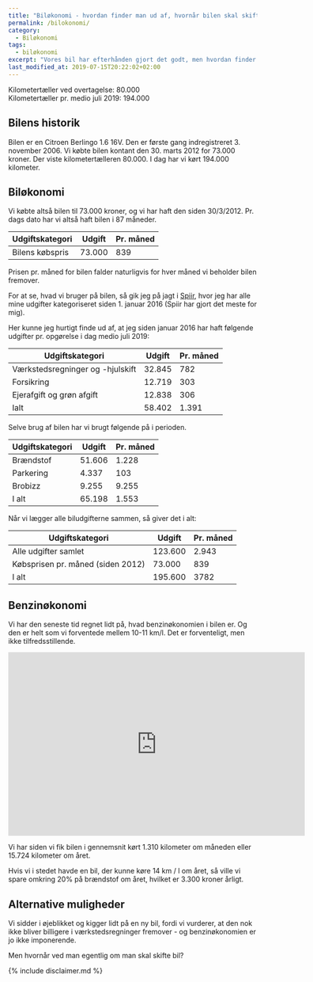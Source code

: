 ```yaml
---
title: "Biløkonomi - hvordan finder man ud af, hvornår bilen skal skiftes?"
permalink: /bilokonomi/
category:
  - Biløkonomi
tags:
  - biløkonomi
excerpt: "Vores bil har efterhånden gjort det godt, men hvordan finder man ud af, hvornår det er er tid til at skifte?"
last_modified_at: 2019-07-15T20:22:02+02:00
---
```


Kilometertæller ved overtagelse: 80.000  
Kilometertæller pr. medio juli 2019: 194.000

## Bilens historik

Bilen er en Citroen Berlingo 1.6 16V. Den er første gang indregistreret 3. november 2006. Vi købte bilen kontant den 30. marts 2012 for 73.000 kroner. Der viste kilometertælleren 80.000. I dag har vi kørt 194.000 kilometer.

## Biløkonomi

Vi købte altså bilen til 73.000 kroner, og vi har haft den siden 30/3/2012. Pr. dags dato har vi altså haft bilen i 87 måneder.

| Udgiftskategori                  | Udgift | Pr. måned |
|----------------------------------|--------|-----------|
| Bilens købspris                  | 73.000 | 839       |

Prisen pr. måned for bilen falder naturligvis for hver måned vi beholder bilen fremover.

For at se, hvad vi bruger på bilen, så gik jeg på jagt i [Spiir](http://www.spirr.dk/), hvor jeg har alle mine udgifter kategoriseret siden 1. januar 2016 (Spiir har gjort det meste for mig).

Her kunne jeg hurtigt finde ud af, at jeg siden januar 2016 har haft følgende udgifter pr. opgørelse i dag medio juli 2019:

| Udgiftskategori                  | Udgift | Pr. måned |
|----------------------------------|--------|-----------|
| Værkstedsregninger og -hjulskift | 32.845 | 782       |
| Forsikring                       | 12.719 | 303       |
| Ejerafgift og grøn afgift        | 12.838 | 306       |
| Ialt                             | 58.402 | 1.391     |

Selve brug af bilen har vi brugt følgende på i perioden.

| Udgiftskategori                  | Udgift | Pr. måned |
|----------------------------------|--------|-----------|
| Brændstof                        | 51.606 | 1.228     |
| Parkering                        | 4.337  | 103       |
| Brobizz                          | 9.255  | 9.255     |
| I alt                            | 65.198 | 1.553     |

Når vi lægger alle biludgifterne sammen, så giver det i alt:

| Udgiftskategori                   | Udgift  | Pr. måned |
|-----------------------------------|---------|-----------|
| Alle udgifter samlet              | 123.600 | 2.943     |
| Købsprisen pr. måned (siden 2012) | 73.000  | 839       |
| I alt                             | 195.600 | 3782      |

## Benzinøkonomi

Vi har den seneste tid regnet lidt på, hvad benzinøkonomien i bilen er. Og den er helt som vi forventede mellem 10-11 km/l. Det er forventeligt, men ikke tilfredsstillende.

<iframe width="600" height="371" seamless frameborder="0" scrolling="no" src="https://docs.google.com/spreadsheets/d/e/2PACX-1vQcPiPHuya32XoyHcIXTxbiR_GpnSCwpHAl14gXreS31Zf5IBCxRhhirijORT9RvZRymniTJDJdG8Fo/pubchart?oid=278777110&amp;format=image"></iframe>

Vi har siden vi fik bilen i gennemsnit kørt 1.310 kilometer om måneden eller 15.724 kilometer om året. 

Hvis vi i stedet havde en bil, der kunne køre 14 km / l om året, så ville vi spare omkring 20% på brændstof om året, hvilket er 3.300 kroner årligt.

## Alternative muligheder

Vi sidder i øjeblikket og kigger lidt på en ny bil, fordi vi vurderer, at den nok ikke bliver billigere i værkstedsregninger fremover - og benzinøkonomien er jo ikke imponerende.

Men hvornår ved man egentlig om man skal skifte bil?

{% include disclaimer.md %}
